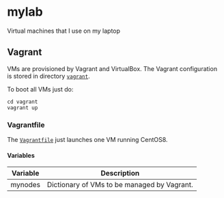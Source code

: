 # mylab
Virtual machines that I use on my laptop


## Vagrant

VMs are provisioned by Vagrant and VirtualBox.
The Vagrant configuration is stored in directory [`vagrant`](vagrant).

To boot all VMs just do:
```
cd vagrant
vagrant up
```

### Vagrantfile

The [`Vagrantfile`](vagrant/Vagrantfile) just launches one VM running CentOS8.

#### Variables

| Variable | Description |
|----------|-------------|
| mynodes  | Dictionary of VMs to be managed by Vagrant. |
